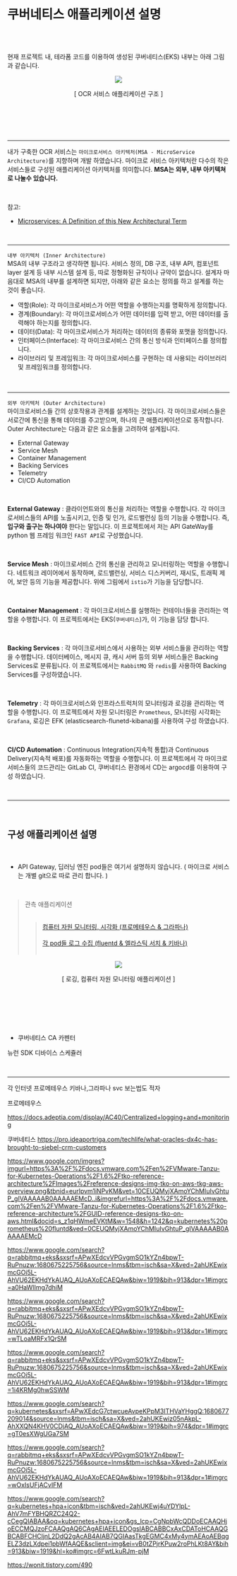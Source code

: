 # 쿠버네티스 애플리케이션 설명

<br><br>

현재 프로젝트 내, 테라폼 코드를 이용하여 생성된 쿠버네티스(EKS) 내부는 아래 그림과 같습니다.

<p align="center">
  <img src="../image/EKS_%EC%96%B4%ED%94%8C%EB%A6%AC%EC%BC%80%EC%9D%B4%EC%85%98%EA%B5%AC%EC%A1%B0_full.png">
</p>
<p align="center"> [ OCR 서비스 애플리케이션 구조 ] </p>
<br><br><br><br>

-------

내가 구축한 OCR 서비스는 `마이크로서비스 아키텍처(MSA - MicroService Architecture)`를 지향하며 개발 하였습니다. 마이크로 서비스 아키텍처란 다수의 작은 서비스들로 구성된 애플리케이션 아키텍처를 의미합니다. **MSA는 외부, 내부 아키텍쳐로 나눌수 있습니다.**

<br>

참고:
- [Microservices: A Definition of this New Architectural Term](https://martinfowler.com/articles/microservices.html)

<br>

-----

`내부 아키텍처 (Inner Architecture)`
<br>
MSA의 내부 구조라고 생각하면 됩니다. 서비스 정의, DB 구조, 내부 API, 컴포넌트 layer 설계 등 내부 시스템 설계 등, 따로 정형화된 규칙이나 규약이 없습니다. 설계자 마음대로 MSA의 내부를 설계하면 되지만, 아래와 같은 요소는 정의를 하고 설계를 하는 것이 좋습니다.

- 역할(Role): 각 마이크로서비스가 어떤 역할을 수행하는지를 명확하게 정의합니다.
- 경계(Boundary): 각 마이크로서비스가 어떤 데이터를 입력 받고, 어떤 데이터를 출력해야 하는지를 정의합니다.
- 데이터(Data): 각 마이크로서비스가 처리하는 데이터의 종류와 포맷을 정의합니다.
- 인터페이스(Interface): 각 마이크로서비스 간의 통신 방식과 인터페이스를 정의합니다.
- 라이브러리 및 프레임워크: 각 마이크로서비스를 구현하는 데 사용되는 라이브러리 및 프레임워크를 정의합니다.
<br><br><br>


-------

`외부 아키텍처 (Outer Architecture)`
<br>
마이크로서비스들 간의 상호작용과 관계를 설계하는 것입니다. 각 마이크로서비스들은 서로간에 통신을 통해 데이터를 주고받으며, 하나의 큰 애플리케이션으로 동작합니다. Outer Architecture는 다음과 같은 요소들을 고려하여 설계됩니다.
- External Gateway
- Service Mesh
- Container Management
- Backing Services
- Telemetry
- CI/CD Automation

<br>

**External Gateway** : 클라이언트와의 통신을 처리하는 역할을 수행합니다. 각 마이크로서비스들의 API를 노출시키고, 인증 및 인가, 로드밸런싱 등의 기능을 수행합니다. 즉, **입구와 출구는 하나여야** 한다는 말입니다. 이 프로젝트에서 저는 API GateWay를 python 웹 프레임 워크인 `FAST API`로 구성했습니다.

<br>

**Service Mesh** : 마이크로서비스 간의 통신을 관리하고 모니터링하는 역할을 수행합니다. 네트워크 레이어에서 동작하며, 로드밸런싱, 서비스 디스커버리, 재시도, 트래픽 제어, 보안 등의 기능을 제공합니다. 위에 그림에서 `istio`가 기능을 담당합니다.

<br>

**Container Management** : 각 마이크로서비스를 실행하는 컨테이너들을 관리하는 역할을 수행합니다. 이 프로젝트에서는 EKS(`쿠버네티스`)가, 이 기능을 담당 합니다.

<br>

**Backing Services** : 각 마이크로서비스에서 사용하는 외부 서비스들을 관리하는 역할을 수행합니다. 데이터베이스, 메시지 큐, 캐시 서버 등의 외부 서비스들은 Backing Services로 분류됩니다. 이 프로젝트에서는 `RabbitMQ` 와 `redis`를 사용하여 Backing Services를 구성하였습니다.

<br>

**Telemetry** : 각 마이크로서비스와 인프라스트럭처의 모니터링과 로깅을 관리하는 역할을 수행합니다. 이 프로젝트에서 자원 모니터링은 `Prometheus`,
모니터링 시각화는 `Grafana`, 로깅은 EFK (elasticsearch-flunetd-kibana)를 사용하여 구성 하였습니다.

<br>

**CI/CD Automation** : Continuous Integration(지속적 통합)과 Continuous Delivery(지속적 배포)를 자동화하는 역할을 수행합니다. 이 프로젝트에서 각 마이크로 서비스들의 코드관리는 GitLab CI, 쿠버네티스 환경에서 CD는 argocd를 이용하여 구성 하였습니다.

<br>

------

<br>

## 구성 애플리케이션 설명

<br>

- API Gateway, 딥러닝 엔진 pod들은 여기서 설명하지 않습니다. ( 마이크로 서비스는 개별 git으로 따로 관리 합니다. )

<br>


> 관측 애플리케이션 <br><br>
>> [컴퓨터 자원 모니터링, 시각화 (프로메테우스 & 그라파나)](prometheus_grafana.md) <br><br>
>> [각 pod들 로그 수집  (fluentd & 엘라스틱 서치 & 키바나)](EFK.md)  <br><br>


<p align="center">
  <img src="../image/Observability.png">
</p>
<p align="center"> [ 로깅, 컴퓨터 자원 모니터링 애플리케이션 ] </p>
<br><br><br><br>




<br>


- 쿠버네티스 CA 카펜터


뉴런 SDK 디바이스 스케쥴러







<br>





------

 



각 인터넷 프로메테우스 키바나,그라파나 svc 보는법도 적자


프로메테우스



https://docs.adeptia.com/display/AC40/Centralized+logging+and+monitoring

쿠버네티스
https://pro.ideaportriga.com/techlife/what-oracles-dx4c-has-brought-to-siebel-crm-customers


https://www.google.com/imgres?imgurl=https%3A%2F%2Fdocs.vmware.com%2Fen%2FVMware-Tanzu-for-Kubernetes-Operations%2F1.6%2Ftko-reference-architecture%2FImages%2Freference-designs-img-tko-on-aws-tkg-aws-overview.png&tbnid=eurlpvm1iNPvKM&vet=10CEUQMyjXAmoYChMIuIvGhtuP_gIVAAAAAB0AAAAAEMcD..i&imgrefurl=https%3A%2F%2Fdocs.vmware.com%2Fen%2FVMware-Tanzu-for-Kubernetes-Operations%2F1.6%2Ftko-reference-architecture%2FGUID-reference-designs-tko-on-aws.html&docid=s_z1qHWmeEVKtM&w=1548&h=1242&q=kubernetes%20prometheus%20fluntd&ved=0CEUQMyjXAmoYChMIuIvGhtuP_gIVAAAAAB0AAAAAEMcD


https://www.google.com/search?q=rabbitmq+eks&sxsrf=APwXEdcvVPGvgmSO1kYZn4bpwT-RuPnuzw:1680675225756&source=lnms&tbm=isch&sa=X&ved=2ahUKEwixmcGOi5L-AhVU62EKHdYkAUAQ_AUoAXoECAEQAw&biw=1919&bih=913&dpr=1#imgrc=a0HaWlImg7dhiM

https://www.google.com/search?q=rabbitmq+eks&sxsrf=APwXEdcvVPGvgmSO1kYZn4bpwT-RuPnuzw:1680675225756&source=lnms&tbm=isch&sa=X&ved=2ahUKEwixmcGOi5L-AhVU62EKHdYkAUAQ_AUoAXoECAEQAw&biw=1919&bih=913&dpr=1#imgrc=wTLoaMRFx1QrSM

https://www.google.com/search?q=rabbitmq+eks&sxsrf=APwXEdcvVPGvgmSO1kYZn4bpwT-RuPnuzw:1680675225756&source=lnms&tbm=isch&sa=X&ved=2ahUKEwixmcGOi5L-AhVU62EKHdYkAUAQ_AUoAXoECAEQAw&biw=1919&bih=913&dpr=1#imgrc=1i4KRMg0hwSSWM


https://www.google.com/search?q=kubernetes&sxsrf=APwXEdcG7ctwcueAvpeKPpM3ITHVaYHggQ:1680677209014&source=lnms&tbm=isch&sa=X&ved=2ahUKEwiz05nAkpL-AhXXQN4KHV0CDjAQ_AUoAXoECAEQAw&biw=1919&bih=974&dpr=1#imgrc=gT0esXWgUGa7SM


https://www.google.com/search?q=rabbitmq+eks&sxsrf=APwXEdcvVPGvgmSO1kYZn4bpwT-RuPnuzw:1680675225756&source=lnms&tbm=isch&sa=X&ved=2ahUKEwixmcGOi5L-AhVU62EKHdYkAUAQ_AUoAXoECAEQAw&biw=1919&bih=913&dpr=1#imgrc=wOxIsUFjACvIFM


https://www.google.com/search?q=kubernetes+hpa+icon&tbm=isch&ved=2ahUKEwj4uYDYlpL-AhV7mFYBHQRZC24Q2-cCegQIABAA&oq=kubernetes+hpa+icon&gs_lcp=CgNpbWcQDDoECAAQHjoECCMQJzoFCAAQgAQ6CAgAEIAEELEDOgsIABCABBCxAxCDAToHCAAQGBCABFCHCljnL2DdQ2gAcAB4AIAB7QGIAasTkgEGMC4xMy4ymAEAoAEBqgELZ3dzLXdpei1pbWfAAQE&sclient=img&ei=vB0tZPjrKPuw2roPhLKt8AY&bih=913&biw=1919&hl=ko#imgrc=6FwtLkuRJm-pjM


https://wonit.tistory.com/490


